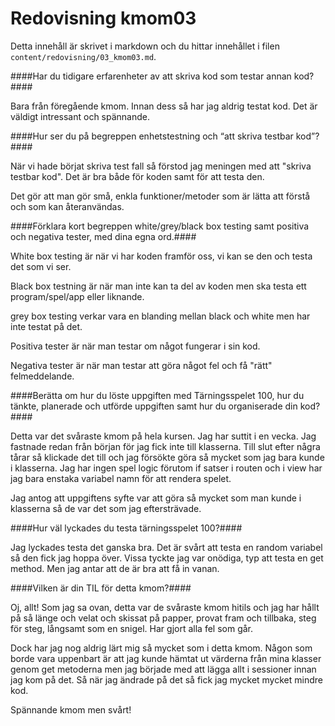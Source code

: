 ---
---
Redovisning kmom03
=========================

Detta innehåll är skrivet i markdown och du hittar innehållet i filen `content/redovisning/03_kmom03.md`.


####Har du tidigare erfarenheter av att skriva kod som testar annan kod?####

Bara från föregående kmom. Innan dess så har jag aldrig testat kod. Det är väldigt intressant och spännande.



####Hur ser du på begreppen enhetstestning och “att skriva testbar kod”?####

När vi hade börjat skriva test fall så förstod jag meningen med att "skriva testbar kod".  Det är bra både för koden samt för att testa den.

Det gör att man gör små, enkla funktioner/metoder som är lätta att förstå och som kan återanvändas.



####Förklara kort begreppen white/grey/black box testing samt positiva och negativa tester, med dina egna ord.####

White box testing är när vi har koden framför oss, vi kan se den och testa det som vi ser.

Black box testning är när man inte kan ta del av koden men ska testa ett program/spel/app eller liknande.

grey box testing verkar vara en blanding mellan black och white men har inte testat på det.

Positiva tester är när man testar om något fungerar i sin kod.

Negativa tester är när man testar att göra något fel och få "rätt" felmeddelande.



####Berätta om hur du löste uppgiften med Tärningsspelet 100, hur du tänkte, planerade och utförde uppgiften samt hur du organiserade din kod?####

Detta var det svåraste kmom på hela kursen. Jag har suttit i en vecka. Jag fastnade redan från början för jag fick inte till klasserna. Till slut efter några tårar så klickade det till och jag försökte göra så mycket som jag bara kunde i klasserna. Jag har ingen spel logic förutom if satser i routen och i view har jag bara enstaka variabel namn för att rendera spelet.

Jag antog att uppgiftens syfte var att göra så mycket som man kunde i klasserna så de var det som jag eftersträvade.



####Hur väl lyckades du testa tärningsspelet 100?####

Jag lyckades testa det ganska bra. Det är svårt att testa en random variabel så den fick jag hoppa över. Vissa tyckte jag var onödiga, typ att testa en get method. Men jag antar att de är bra att få in vanan.



####Vilken är din TIL för detta kmom?####

Oj, allt! Som jag sa ovan, detta var de svåraste kmom hitils och jag har hållt på så länge och velat och skissat på papper, provat fram och tillbaka, steg för steg, långsamt som en snigel. Har gjort alla fel som går.

Dock har jag nog aldrig lärt mig så mycket som i detta kmom. Någon som borde vara uppenbart är att jag kunde hämtat ut värderna från mina klasser genom get metoderna men jag började med att lägga allt i sessioner innan jag kom på det. Så när jag ändrade på det så fick jag mycket mycket mindre kod.

Spännande kmom men svårt!
